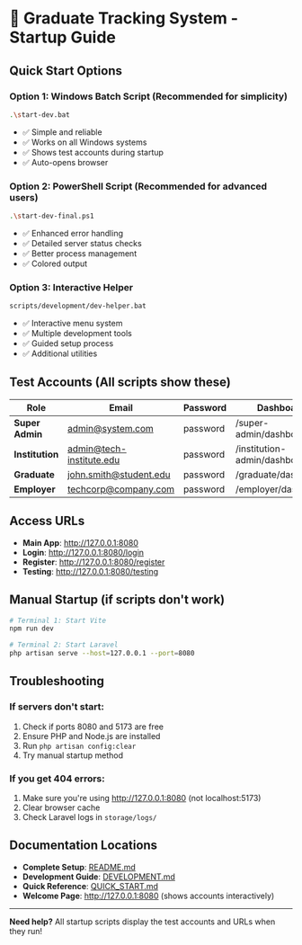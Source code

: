 # 🚀 Graduate Tracking System - Startup Guide

## Quick Start Options

### Option 1: Windows Batch Script (Recommended for simplicity)
```bash
.\start-dev.bat
```
- ✅ Simple and reliable
- ✅ Works on all Windows systems
- ✅ Shows test accounts during startup
- ✅ Auto-opens browser

### Option 2: PowerShell Script (Recommended for advanced users)
```bash
.\start-dev-final.ps1
```
- ✅ Enhanced error handling
- ✅ Detailed server status checks
- ✅ Better process management
- ✅ Colored output

### Option 3: Interactive Helper
```bash
scripts/development/dev-helper.bat
```
- ✅ Interactive menu system
- ✅ Multiple development tools
- ✅ Guided setup process
- ✅ Additional utilities

## Test Accounts (All scripts show these)

| Role | Email | Password | Dashboard |
|------|-------|----------|-----------|
| **Super Admin** | admin@system.com | password | /super-admin/dashboard |
| **Institution** | admin@tech-institute.edu | password | /institution-admin/dashboard |
| **Graduate** | john.smith@student.edu | password | /graduate/dashboard |
| **Employer** | techcorp@company.com | password | /employer/dashboard |

## Access URLs

- **Main App**: http://127.0.0.1:8080
- **Login**: http://127.0.0.1:8080/login
- **Register**: http://127.0.0.1:8080/register
- **Testing**: http://127.0.0.1:8080/testing

## Manual Startup (if scripts don't work)

```bash
# Terminal 1: Start Vite
npm run dev

# Terminal 2: Start Laravel
php artisan serve --host=127.0.0.1 --port=8080
```

## Troubleshooting

### If servers don't start:
1. Check if ports 8080 and 5173 are free
2. Ensure PHP and Node.js are installed
3. Run `php artisan config:clear`
4. Try manual startup method

### If you get 404 errors:
1. Make sure you're using http://127.0.0.1:8080 (not localhost:5173)
2. Clear browser cache
3. Check Laravel logs in `storage/logs/`

## Documentation Locations

- **Complete Setup**: [README.md](README.md)
- **Development Guide**: [DEVELOPMENT.md](DEVELOPMENT.md)
- **Quick Reference**: [QUICK_START.md](QUICK_START.md)
- **Welcome Page**: http://127.0.0.1:8080 (shows accounts interactively)

---

**Need help?** All startup scripts display the test accounts and URLs when they run!